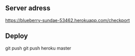 ## Server adress
https://blueberry-sundae-53462.herokuapp.com/checkport

## Deploy
git push
git push heroku master